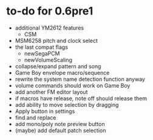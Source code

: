 # to-do for 0.6pre1

- additional YM2612 features
  - CSM
- MSM6258 pitch and clock select
- the last compat flags
  - newSegaPCM
  - newVolumeScaling
- collapse/expand pattern and song
- Game Boy envelope macro/sequence
- rewrite the system name detection function anyway
- volume commands should work on Game Boy
- add another FM editor layout
- if macros have release, note off should release them
- add ability to move selection by dragging
- Apply button in settings
- find and replace
- add mono/poly note preview button
- (maybe) add default patch selection
